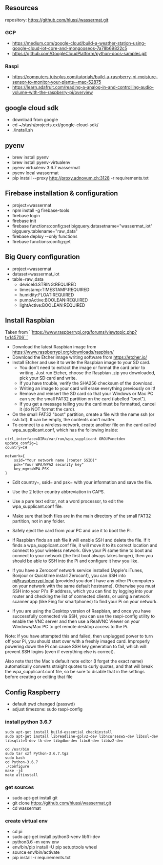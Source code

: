 ## Resources

repository: https://github.com/hlussi/wassermat.git

### GCP
- https://medium.com/google-cloud/build-a-weather-station-using-google-cloud-iot-core-and-mongooseos-7a78b69822c5
- https://github.com/GoogleCloudPlatform/python-docs-samples.git

### Raspi
- https://computers.tutsplus.com/tutorials/build-a-raspberry-pi-moisture-sensor-to-monitor-your-plants--mac-52875
- https://learn.adafruit.com/reading-a-analog-in-and-controlling-audio-volume-with-the-raspberry-pi/overview


## google cloud sdk

- download from google
- cd ~/stash/projects.ext/google-cloud-sdk/
- ./install.sh


## pyenv

- brew install pyenv
- brew install pyenv-virtualenv
- pyenv virtualenv 3.6.7 wassermat
- pyenv local wassermat
- pip install --proxy http://proxy.adnovum.ch:3128 -r requirements.txt


## Firebase installation & configuration

- project=wassermat
- npm install -g firebase-tools
- firebase login
- firebase init
- firebase functions:config:set bigquery.datasetname="wassermat_iot" bigquery.tablename="raw_data"
- firebase deploy --only functions
- firebase functions:config:get


## Big Query configuration

- project=wassermat
- dataset=wassermat_iot
- table=raw_data
  - deviceId:STRING:REQUIRED
  - timestamp:TIMESTAMP:REQUIRED
  - humidity:FLOAT:REQUIRED
  - pumpActive:BOOLEAN:REQUIRED
  - lightActive:BOOLEAN:REQUIRED



## Install Raspbian

Taken from ``https://www.raspberrypi.org/forums/viewtopic.php?t=145706```

- Download the latest Raspbian image from https://www.raspberrypi.org/downloads/raspbian/
- Download the Etcher image writing software from https://etcher.io/
- Install Etcher and use it to write the Raspbian image to your SD card.
  - You don't need to extract the image or format the card prior to writing. Just run Etcher, choose the Raspbian .zip you 
    downloaded, pick your SD card and write. 
  - If you have trouble, verify the SHA256 checksum of the download.
  - Writing an image to your card will erase everything previously on it!
  - Remove and reinsert the SD card so that your Windows or Mac PC can see the small FAT32 partition on the card (labelled "boot").
  - If you get a message telling you the card must be formatted, cancel it (do NOT format the card).
- On the small FAT32 "boot" partition, create a file with the name ssh (or ssh.txt). It can be empty, the contents don't matter.
- To connect to a wireless network, create another file on the card called wpa_supplicant.conf, which has the following inside:
```
ctrl_interface=DIR=/var/run/wpa_supplicant GROUP=netdev
update_config=1
country=CH

network={
    ssid="Your network name (router SSID)"
    psk="Your WPA/WPA2 security key"
    key_mgmt=WPA-PSK
}
```
  - Edit country=, ssid= and psk= with your information and save the file.
  - Use the 2 letter country abbreviation in CAPS.
  - Use a pure text editor, not a word processor, to edit the wpa_supplicant.conf file.
  - Make sure that both files are in the main directory of the small FAT32 partition, not in any folder.
  - Safely eject the card from your PC and use it to boot the Pi.

- If Raspbian finds an ssh file it will enable SSH and delete the file. If it finds a wpa_supplicant.conf file, it will move it 
  to its correct location and connect to your wireless network. Give your Pi some time to boot and connect to your network 
  (the first boot always takes longer), then you should be able to SSH into the Pi and configure it how you like.
- If you have a Zeroconf network service installed (Apple's iTunes, Bonjour or Quicktime install Zeroconf), you can 
  SSH into pi@raspberrypi.local (provided you don't have any other Pi computers on your network with the same default hostname). 
  Otherwise you must SSH into your Pi's IP address, which you can find by logging into your router and checking the list 
  of connected clients, or using a network scanner app (like Fing for smartphones) to find your Pi on your network.
- If you are using the Desktop version of Raspbian, and once you have successfully connected via SSH, you can use the 
  raspi-config utility to enable the VNC server and then use a RealVNC Viewer on your Windows/Mac PC to get remote desktop 
  access to the Pi.

Note: If you have attempted this and failed, then unplugged power to turn off your Pi, you should start over with a 
freshly imaged card. Improperly powering down the Pi can cause SSH key generation to fail, which will prevent SSH logins 
(even if everything else is correct).

Also note that the Mac's default note editor (I forget the exact name) automatically converts straight quotes to curly quotes, 
and that will break the wpa_supplicant.conf file, so be sure to disable that in the settings before creating or editing that 
file

## Config Raspberry

- default pwd changed (passwd)
- adjust timezone: sudo raspi-config

### install python 3.6.7
```
sudo apt-get install build-essential checkinstall
sudo apt-get install libreadline-gplv2-dev libncursesw5-dev libssl-dev libsqlite3-dev tk-dev libgdbm-dev libc6-dev libbz2-dev

cd /usr/bin
sudo tar xzf Python-3.6.7.tgz
sudo bash
cd Python-3.6.7
./configure
make -j4
make altinstall

```

### get sources
- sudo apt-get install git
- git clone https://github.com/hlussi/wassermat.git
- cd wassermat

### create virtual env
- cd pi
- sudo apt-get install python3-venv libffi-dev
- python3.6 -m venv env
- env/bin/pip install -U pip setuptools wheel
- source env/bin/activate
- pip install -r requirements.txt
